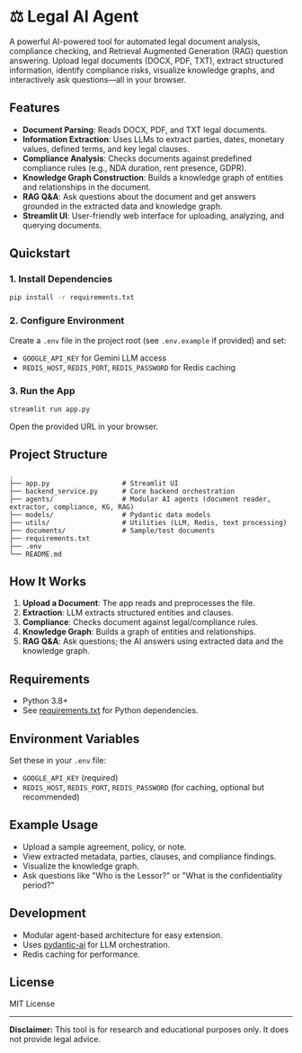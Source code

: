 # ⚖️ Legal AI Agent

A powerful AI-powered tool for automated legal document analysis, compliance checking, and Retrieval Augmented Generation (RAG) question answering. Upload legal documents (DOCX, PDF, TXT), extract structured information, identify compliance risks, visualize knowledge graphs, and interactively ask questions—all in your browser.

## Features

- **Document Parsing**: Reads DOCX, PDF, and TXT legal documents.
- **Information Extraction**: Uses LLMs to extract parties, dates, monetary values, defined terms, and key legal clauses.
- **Compliance Analysis**: Checks documents against predefined compliance rules (e.g., NDA duration, rent presence, GDPR).
- **Knowledge Graph Construction**: Builds a knowledge graph of entities and relationships in the document.
- **RAG Q&A**: Ask questions about the document and get answers grounded in the extracted data and knowledge graph.
- **Streamlit UI**: User-friendly web interface for uploading, analyzing, and querying documents.

## Quickstart

### 1. Install Dependencies

```sh
pip install -r requirements.txt
```

### 2. Configure Environment

Create a `.env` file in the project root (see `.env.example` if provided) and set:

- `GOOGLE_API_KEY` for Gemini LLM access
- `REDIS_HOST`, `REDIS_PORT`, `REDIS_PASSWORD` for Redis caching

### 3. Run the App

```sh
streamlit run app.py
```

Open the provided URL in your browser.

## Project Structure

```
.
├── app.py                  # Streamlit UI
├── backend_service.py      # Core backend orchestration
├── agents/                 # Modular AI agents (document reader, extractor, compliance, KG, RAG)
├── models/                 # Pydantic data models
├── utils/                  # Utilities (LLM, Redis, text processing)
├── documents/              # Sample/test documents
├── requirements.txt
├── .env
└── README.md
```

## How It Works

1. **Upload a Document**: The app reads and preprocesses the file.
2. **Extraction**: LLM extracts structured entities and clauses.
3. **Compliance**: Checks document against legal/compliance rules.
4. **Knowledge Graph**: Builds a graph of entities and relationships.
5. **RAG Q&A**: Ask questions; the AI answers using extracted data and the knowledge graph.

## Requirements

- Python 3.8+
- See [requirements.txt](requirements.txt) for Python dependencies.

## Environment Variables

Set these in your `.env` file:

- `GOOGLE_API_KEY` (required)
- `REDIS_HOST`, `REDIS_PORT`, `REDIS_PASSWORD` (for caching, optional but recommended)

## Example Usage

- Upload a sample agreement, policy, or note.
- View extracted metadata, parties, clauses, and compliance findings.
- Visualize the knowledge graph.
- Ask questions like "Who is the Lessor?" or "What is the confidentiality period?"

## Development

- Modular agent-based architecture for easy extension.
- Uses [pydantic-ai](https://github.com/robustintelligence/pydantic-ai) for LLM orchestration.
- Redis caching for performance.

## License

MIT License

---

**Disclaimer:** This tool is for research and educational purposes only. It does not provide legal advice.